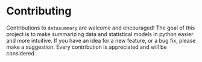 # Contributing

Contributions to `datasummary` are welcome and encouraged! The goal of this
project is to make summarizing data and statistical models in python easier and
more intuitive. If you have an idea for a new feature, or a bug fix, please make
a suggestion. Every contribution is appreciated and will be considered.
